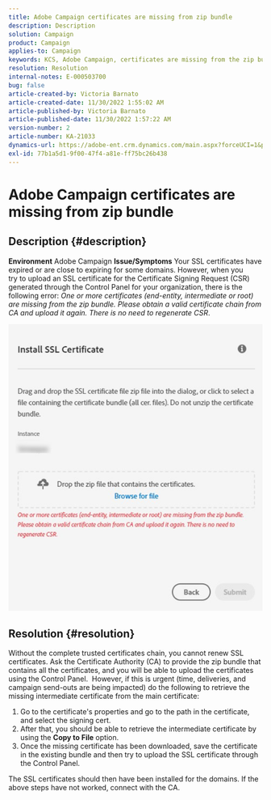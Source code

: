 ```yaml
---
title: Adobe Campaign certificates are missing from zip bundle
description: Description
solution: Campaign
product: Campaign
applies-to: Campaign
keywords: KCS, Adobe Campaign, certificates are missing from the zip bundle, ssl, domain, control panel
resolution: Resolution
internal-notes: E-000503700
bug: false
article-created-by: Victoria Barnato
article-created-date: 11/30/2022 1:55:02 AM
article-published-by: Victoria Barnato
article-published-date: 11/30/2022 1:57:22 AM
version-number: 2
article-number: KA-21033
dynamics-url: https://adobe-ent.crm.dynamics.com/main.aspx?forceUCI=1&pagetype=entityrecord&etn=knowledgearticle&id=742766fa-5170-ed11-9561-6045bd006a22
exl-id: 77b1a5d1-9f00-47f4-a81e-ff75bc26b438
---
```

# Adobe Campaign certificates are missing from zip bundle

## Description {#description}

<b>Environment</b>
Adobe Campaign
<b>Issue/Symptoms</b>
Your SSL certificates have expired or are close to expiring for some domains. However, when you try to upload an SSL certificate for the Certificate Signing Request (CSR) generated through the Control Panel for your organization, there is the following error: *One or more certificates (end-entity, intermediate or root) are missing from the zip bundle. Please obtain a valid certificate chain from CA and upload it again. There is no need to regenerate CSR*.

![](assets/___7b2766fa-5170-ed11-9561-6045bd006a22___.png)


## Resolution {#resolution}


Without the complete trusted certificates chain, you cannot renew SSL certificates. Ask the Certificate Authority (CA) to provide the zip bundle that contains all the certificates, and you will be able to upload the certificates using the Control Panel.  However, if this is urgent (time, deliveries, and campaign send-outs are being impacted) do the following to ​​​​​​retrieve the missing intermediate certificate from the main certificate:

1. Go to the certificate's properties and go to the path in the certificate, and select the signing cert.
2. After that, you should be able to retrieve the intermediate certificate by using the <b>Copy to File</b> option.
3. Once the missing certificate has been downloaded, save the certificate in the existing bundle and then try to upload the SSL certificate through the Control Panel.


The SSL certificates should then have been installed for the domains. If the above steps have not worked, connect with the CA.
